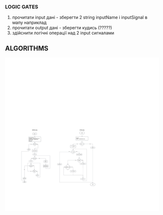 
### LOGIC GATES

1. прочитати input дані - зберегти 2 string inputName i inputSignal в мапу наприклад
2. прочитати output дані - зберегти кудись (?????) 
3. здійснити логічні операції над 2 input сигналами




## ALGORITHMS

![algorithm](../../../../resources/images/week1/day3/temperatures.png)

